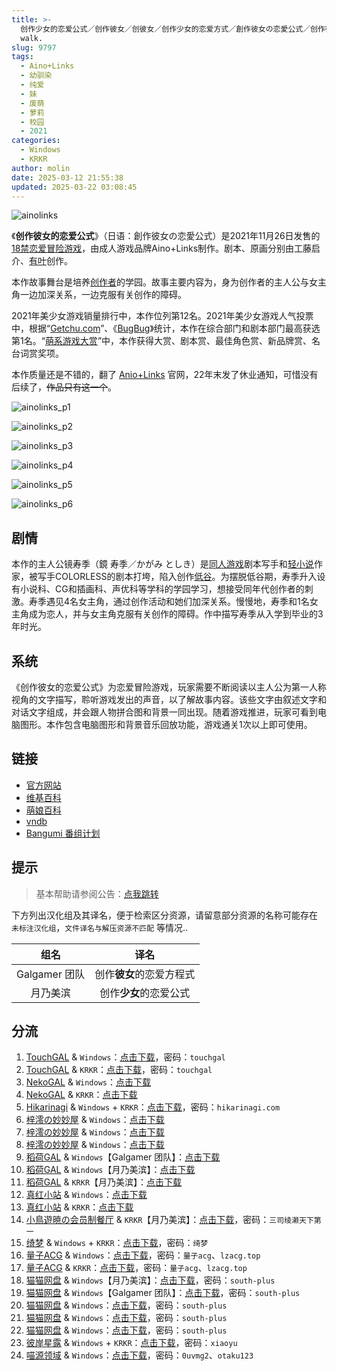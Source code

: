 ```yaml
---
title: >-
  创作少女的恋爱公式／创作彼女／创彼女／创作少女的恋爱方式／創作彼女の恋愛公式／创作彼女的恋爱方程式／Create girls → started to
  walk.
slug: 9797
tags:
  - Aino+Links
  - 幼驯染
  - 纯爱
  - 妹
  - 废萌
  - 萝莉
  - 校园
  - 2021
categories:
  - Windows
  - KRKR
author: molin
date: 2025-03-12 21:55:38
updated: 2025-03-22 03:08:45
---
```


![ainolinks](https://static.30hb.cn/vndb/img/ainolinks.webp)

《**创作彼女的恋爱公式**》（日语：創作彼女の恋愛公式）是2021年11月26日发售的[18禁](https://zh.wikipedia.org/wiki/日本成人遊戲)[恋爱冒险游戏](https://zh.wikipedia.org/wiki/戀愛冒險遊戲)，由成人游戏品牌Aino+Links制作。剧本、原画分别由工藤启介、[有叶](https://zh.wikipedia.org/w/index.php?title=有叶&action=edit&redlink=1)创作。

本作故事舞台是培养[创作者](https://zh.wikipedia.org/wiki/創作者)的学园。故事主要内容为，身为创作者的主人公与女主角一边加深关系，一边克服有关创作的障碍。

2021年美少女游戏销量排行中，本作位列第12名。2021年美少女游戏人气投票中，根据“[Getchu.com](https://zh.wikipedia.org/wiki/Getchu.com)”、《[BugBug](https://zh.wikipedia.org/wiki/BugBug)》统计，本作在综合部门和剧本部门最高获选第1名。“[萌系游戏大赏](https://zh.wikipedia.org/wiki/萌系遊戲大賞)”中，本作获得大赏、剧本赏、最佳角色赏、新品牌赏、名台词赏奖项。

本作质量还是不错的，翻了 [Anio+Links](http://ainolinks.com/) 官网，22年末发了休业通知，可惜没有后续了，~~作品只有这一个~~。

<!--more-->

![ainolinks_p1](https://static.30hb.cn/vndb/img/ainolinks_p1.webp)

![ainolinks_p2](https://static.30hb.cn/vndb/img/ainolinks_p2.webp)

![ainolinks_p3](https://static.30hb.cn/vndb/img/ainolinks_p3.webp)

![ainolinks_p4](https://static.30hb.cn/vndb/img/ainolinks_p4.webp)

![ainolinks_p5](https://static.30hb.cn/vndb/img/ainolinks_p5.webp)

![ainolinks_p6](https://static.30hb.cn/vndb/img/ainolinks_p6.webp)

## 剧情

本作的主人公镜寿季（鏡 寿季／かがみ としき）是[同人游戏](https://zh.wikipedia.org/wiki/同人游戏)剧本写手和[轻小说](https://zh.wikipedia.org/wiki/轻小说)作家，被写手COLORLESS的剧本打垮，陷入创作[低谷](https://zh.wikipedia.org/w/index.php?title=低谷&action=edit&redlink=1)。为摆脱低谷期，寿季升入设有小说科、CG和插画科、声优科等学科的学园学习，想接受同年代创作者的刺激。寿季遇见4名女主角，通过创作活动和她们加深关系。慢慢地，寿季和1名女主角成为恋人，并与女主角克服有关创作的障碍。作中描写寿季从入学到毕业的3年时光。

## 系统

《创作彼女的恋爱公式》为恋爱冒险游戏，玩家需要不断阅读以主人公为第一人称视角的文字描写，聆听游戏发出的声音，以了解故事内容。该些文字由叙述文字和对话文字组成，并会跟人物拼合图和背景一同出现。随着游戏推进，玩家可看到电脑图形。本作包含电脑图形和背景音乐回放功能，游戏通关1次以上即可使用。

## 链接

- [官方网站](http://ainolinks.com/)
- [维基百科](https://zh.wikipedia.org/wiki/%E5%88%9B%E4%BD%9C%E5%BD%BC%E5%A5%B3%E7%9A%84%E6%81%8B%E7%88%B1%E5%85%AC%E5%BC%8F)
- [萌娘百科](https://zh.moegirl.org.cn/zh-hans/%E5%88%9B%E4%BD%9C%E5%B0%91%E5%A5%B3%E7%9A%84%E6%81%8B%E7%88%B1%E5%85%AC%E5%BC%8F)
- [vndb](https://vndb.org/v31136)
- [Bangumi 番组计划](https://bgm.tv/subject/336983)

## 提示

> 基本帮助请参阅公告：[点我跳转](/)

下方列出汉化组及其译名，便于检索区分资源，请留意部分资源的名称可能存在 `未标注汉化组`，`文件译名与解压资源不匹配` 等情况..

|     组名      |           译名           |
| :-----------: | :----------------------: |
| Galgamer 团队 | 创作**彼女**的恋爱方程式 |
|   月乃美滨    |  创作**少女**的恋爱公式  |

## 分流

1. [TouchGAL](https://www.touchgal.us/) & `Windows`：[点击下载](https://pan.touchgal.net/s/YP37Fa)，密码：`touchgal`
2. [TouchGAL](https://www.touchgal.us/) & `KRKR`：[点击下载](https://pan.touchgal.net/s/QArQS6)，密码：`touchgal`
3. [NekoGAL](https://www.nekogal.com/) & `Windows`：[点击下载](https://pan.nekogal.top/s/10pIn)
4. [NekoGAL](https://www.nekogal.com/) & `KRKR`：[点击下载](https://pan.nekogal.top/s/WzkiO)
5. [Hikarinagi](https://www.hikarinagi.net/) & `Windows` + `KRKR`：[点击下载](https://pan.yurari.moe/s/5pRuQ)，密码：`hikarinagi.com`
6. [梓澪の妙妙屋](https://zi0.cc/) & `Windows`：[点击下载](https://zi0.cc/%E5%90%88%E9%9B%86%E7%B3%BB%E5%88%97/%E6%B1%89%E5%8C%96galgame%E5%90%88%E9%9B%86/2024/06/[Aino+Links]%20%E5%89%B5%E4%BD%9C%E5%BD%BC%E5%A5%B3%E3%81%AE%E6%81%8B%E6%84%9B%E5%85%AC%E5%BC%8F%20%E5%88%9B%E4%BD%9C%E5%B0%91%E5%A5%B3%E7%9A%84%E6%81%8B%E7%88%B1%E5%85%AC%E5%BC%8F%20%E5%88%9B%E4%BD%9C%E5%BD%BC%E5%A5%B3%E7%9A%84%E6%81%8B%E7%88%B1%E6%96%B9%E7%A8%8B%E5%BC%8F%20[%E6%9C%88%E4%B9%83%E7%BE%8E%E6%BB%A8%E6%B1%89%E5%8C%96%E7%BB%84].zip)
7. [梓澪の妙妙屋](https://zi0.cc/) & `Windows`：[点击下载](https://zi0.cc/%E5%90%88%E9%9B%86%E7%B3%BB%E5%88%97/%E5%8D%97+GalGame%E6%B1%89%E5%8C%96%E5%8C%BA%E5%85%A8%E5%8C%BA%E8%B5%84%E6%BA%90%E5%A4%87%E4%BB%BD/05/[Aino%EF%BC%8BLinks]%20%E5%89%B5%E4%BD%9C%E5%BD%BC%E5%A5%B3%E3%81%AE%E6%81%8B%E6%84%9B%E5%85%AC%E5%BC%8F%20%20%E5%88%9B%E4%BD%9C%E5%BD%BC%E5%A5%B3%E7%9A%84%E6%81%8B%E7%88%B1%E6%96%B9%E7%A8%8B%E5%BC%8F%20V2%E6%B1%89%E5%8C%96%E7%A1%AC%E7%9B%98%E7%89%88[Galgamer%E5%9B%A2%E9%98%9F%E6%B1%89%E5%8C%96%E7%BB%84].zip)
8. [梓澪の妙妙屋](https://zi0.cc/) & `Windows`：[点击下载](https://zi0.cc/%E5%90%88%E9%9B%86%E7%B3%BB%E5%88%97/%E6%B1%89%E5%8C%96galgame%E4%BC%9A%E7%A4%BE%E5%90%88%E9%9B%86/%E6%9D%82%E9%A1%B9%E7%9B%AE%E5%90%88%E9%9B%86%E6%B1%89%E5%8C%96%E7%89%88%E9%83%A8%E5%88%86/[211126][Aino%EF%BC%8BLinks]%20%E5%89%B5%E4%BD%9C%E5%BD%BC%E5%A5%B3%E3%81%AE%E6%81%8B%E6%84%9B%E5%85%AC%E5%BC%8F.rar)
9. [稻荷GAL](https://inarigal.com/) & `Windows`【Galgamer 团队】：[点击下载](https://tele.zrflie.top/PC-2/%E5%88%9B%E4%BD%9C%E5%BD%BC%E5%A5%B3%E7%9A%84%E6%81%8B%E7%88%B1%E5%85%AC%E5%BC%8F.rar)
10. [稻荷GAL](https://inarigal.com/) & `Windows`【月乃美滨】：[点击下载](https://tele.zrflie.top/PC-2/%E5%88%9B%E4%BD%9C%E5%B0%91%E5%A5%B3%E7%9A%84%E6%81%8B%E7%88%B1%E5%85%AC%E5%BC%8F.rar)
11. [稻荷GAL](https://inarigal.com/) & `KRKR`【月乃美滨】：[点击下载](https://tele.zrflie.top/KRKR/%E5%88%9B%E4%BD%9C%E5%B0%91%E5%A5%B3%E7%9A%84%E6%81%8B%E7%88%B1%E5%85%AC%E5%BC%8F_%E6%9C%88%E4%B9%83%E7%BE%8E%E6%BB%A8.rar)
12. [真红小站](https://www.shinnku.com/) & `Windows`：[点击下载](https://dl.oo0o.ooo/file/shinnku/zd/2023/%5B211126%5D%5BAino%EF%BC%8BLinks%5D%20%E5%89%B5%E4%BD%9C%E5%BD%BC%E5%A5%B3%E3%81%AE%E6%81%8B%E6%84%9B%E5%85%AC%E5%BC%8F.rar)
13. [真红小站](https://www.shinnku.com/) & `KRKR`：[点击下载](https://dl.oo0o.ooo/file/shinnku/zd/2001-2500/%5B211126%5D%5BAino%EF%BC%8BLinks%5D%20%E5%89%B5%E4%BD%9C%E5%BD%BC%E5%A5%B3%E3%81%AE%E6%81%8B%E6%84%9B%E5%85%AC%E5%BC%8F.rar)
14. [小鳥遊暁の会员制餐厅](https://t-satoru.top/) & `KRKR`【月乃美滨】：[点击下载](https://pan.t-satoru.top/d/s3b/TP/%E5%88%9B%E4%BD%9C%E5%B0%91%E5%A5%B3%E7%9A%84%E6%81%8B%E7%88%B1%E5%85%AC%E5%BC%8F/KR_%E6%9C%88%E4%B9%83%E7%BE%8E%E6%BB%A8%E6%B1%89%E5%8C%96%E7%BB%84_%E5%88%9B%E4%BD%9C%E5%B0%91%E5%A5%B3%E7%9A%84%E6%81%8B%E7%88%B1%E5%85%AC%E5%BC%8F_od.rar)，密码：`三司绫濑天下第一`
15. [绮梦](https://acgs.one/) & `Windows` + `KRKR`：[点击下载](https://game.acgs.one/game/205.html)，密码：`绮梦`
16. [量子ACG](https://lzacg.org/) & `Windows`：[点击下载](https://lzacg.org/6106)，密码：`量子acg`、`lzacg.top`
17. [量子ACG](https://lzacg.org/) & `KRKR`：[点击下载](https://lzacg.org/7655)，密码：`量子acg`、`lzacg.top`
18. [猫猫网盘](https://catcat.cloud/) & `Windows`【月乃美滨】：[点击下载](https://catcat.cloud/d/GalGame/SP%E5%90%8E%E7%AB%AF1%5BGalGame%E5%88%86%E5%8C%BA%5D/%E6%B1%89%E5%8C%96%E6%B8%B8%E6%88%8F%E6%9C%88%E4%BB%BD%E5%90%88%E9%9B%86-%E7%A6%BB%E6%95%A3/2024%E5%B9%B4%E6%B1%89%E5%8C%96%E5%90%88%E9%9B%86/06/%E6%96%B0%E6%B1%89%E5%8C%96%E4%BD%9C%E5%93%81/%5BAino%2BLinks%5D%20%E5%89%B5%E4%BD%9C%E5%BD%BC%E5%A5%B3%E3%81%AE%E6%81%8B%E6%84%9B%E5%85%AC%E5%BC%8F%20%E5%88%9B%E4%BD%9C%E5%B0%91%E5%A5%B3%E7%9A%84%E6%81%8B%E7%88%B1%E5%85%AC%E5%BC%8F%20%E5%88%9B%E4%BD%9C%E5%BD%BC%E5%A5%B3%E7%9A%84%E6%81%8B%E7%88%B1%E6%96%B9%E7%A8%8B%E5%BC%8F%20%5B%E6%9C%88%E4%B9%83%E7%BE%8E%E6%BB%A8%E6%B1%89%E5%8C%96%E7%BB%84%5D/%5BAino%2BLinks%5D%20%E5%89%B5%E4%BD%9C%E5%BD%BC%E5%A5%B3%E3%81%AE%E6%81%8B%E6%84%9B%E5%85%AC%E5%BC%8F%20%E5%88%9B%E4%BD%9C%E5%B0%91%E5%A5%B3%E7%9A%84%E6%81%8B%E7%88%B1%E5%85%AC%E5%BC%8F%20%E5%88%9B%E4%BD%9C%E5%BD%BC%E5%A5%B3%E7%9A%84%E6%81%8B%E7%88%B1%E6%96%B9%E7%A8%8B%E5%BC%8F%20%5B%E6%9C%88%E4%B9%83%E7%BE%8E%E6%BB%A8%E6%B1%89%E5%8C%96%E7%BB%84%5D.rar)，密码：`south-plus`
19. [猫猫网盘](https://catcat.cloud/) & `Windows`【Galgamer 团队】：[点击下载](https://catcat.cloud/d/GalGame/SP%E5%90%8E%E7%AB%AF1%5BGalGame%E5%88%86%E5%8C%BA%5D/%E5%8D%97%2BGalGame%E6%B1%89%E5%8C%96%E5%8C%BA%E5%85%A8%E5%8C%BA%E5%A4%87%E4%BB%BD%E5%90%88%E9%9B%86%5B%E9%87%8D%E5%8E%8B%5D-%E7%A6%BB%E6%95%A3/%E7%AC%AC%E4%B8%80%E8%BD%AE-Part3/Main/%5BAino%EF%BC%8BLinks%5D%20%E5%89%B5%E4%BD%9C%E5%BD%BC%E5%A5%B3%E3%81%AE%E6%81%8B%E6%84%9B%E5%85%AC%E5%BC%8F%20%20%E5%88%9B%E4%BD%9C%E5%BD%BC%E5%A5%B3%E7%9A%84%E6%81%8B%E7%88%B1%E6%96%B9%E7%A8%8B%E5%BC%8F%20V2%E6%B1%89%E5%8C%96%E7%A1%AC%E7%9B%98%E7%89%88%5BGalgamer%E5%9B%A2%E9%98%9F%E6%B1%89%E5%8C%96%E7%BB%84%5D/%5BAino%EF%BC%8BLinks%5D%20%E5%89%B5%E4%BD%9C%E5%BD%BC%E5%A5%B3%E3%81%AE%E6%81%8B%E6%84%9B%E5%85%AC%E5%BC%8F%20%20%E5%88%9B%E4%BD%9C%E5%BD%BC%E5%A5%B3%E7%9A%84%E6%81%8B%E7%88%B1%E6%96%B9%E7%A8%8B%E5%BC%8F%20V2%E6%B1%89%E5%8C%96%E7%A1%AC%E7%9B%98%E7%89%88%5BGalgamer%E5%9B%A2%E9%98%9F%E6%B1%89%E5%8C%96%E7%BB%84%5D.rar)，密码：`south-plus`
20. [猫猫网盘](https://catcat.cloud/) & `Windows`：[点击下载](https://catcat.cloud/d/GalGame/SP%E5%90%8E%E7%AB%AF1%5BGalGame%E5%88%86%E5%8C%BA%5D/%E6%B1%89%E5%8C%96%E6%B8%B8%E6%88%8F%E6%9C%88%E4%BB%BD%E5%90%88%E9%9B%86-%E7%A6%BB%E6%95%A3/2023%E5%B9%B4%E6%B1%89%E5%8C%96%E5%90%88%E9%9B%86/12%E6%9C%88/%E6%97%A7%E6%B1%89%E5%8C%96%E4%BD%9C%E5%93%81/%5BAino%2BLinks%5D%20%E5%89%B5%E4%BD%9C%E5%BD%BC%E5%A5%B3%E3%81%AE%E6%81%8B%E6%84%9B%E5%85%AC%E5%BC%8F%20%E5%88%9B%E4%BD%9C%E5%BD%BC%E5%A5%B3%E7%9A%84%E6%81%8B%E7%88%B1%E6%96%B9%E7%A8%8B%E5%BC%8F/%5BAino%2BLinks%5D%20%E5%89%B5%E4%BD%9C%E5%BD%BC%E5%A5%B3%E3%81%AE%E6%81%8B%E6%84%9B%E5%85%AC%E5%BC%8F%20%E5%88%9B%E4%BD%9C%E5%BD%BC%E5%A5%B3%E7%9A%84%E6%81%8B%E7%88%B1%E6%96%B9%E7%A8%8B%E5%BC%8F.rar)，密码：`south-plus`
21. [猫猫网盘](https://catcat.cloud/) & `Windows`：[点击下载](https://catcat.cloud/d/GalGame/SP%E5%90%8E%E7%AB%AF1%5BGalGame%E5%88%86%E5%8C%BA%5D/%E7%BB%88%E7%82%B9%E6%B1%89%E5%8C%96%E9%87%8D%E6%95%B4v2%E7%89%88-%E7%A6%BB%E6%95%A3/%E6%9C%AC%E4%BD%93-Part1/%5BAino%2BLinks%5D%20%E5%89%B5%E4%BD%9C%E5%BD%BC%E5%A5%B3%E3%81%AE%E6%81%8B%E6%84%9B%E5%85%AC%E5%BC%8F%20%E5%88%9B%E4%BD%9C%E5%BD%BC%E5%A5%B3%E7%9A%84%E6%81%8B%E7%88%B1%E6%96%B9%E7%A8%8B%E5%BC%8F.rar)，密码：`south-plus`
22. [猫猫网盘](https://catcat.cloud/) & `Windows`：[点击下载](https://catcat.cloud/d/GalGame/SP%E5%90%8E%E7%AB%AF1%5BGalGame%E5%88%86%E5%8C%BA%5D/%E7%BB%88%E7%82%B9%E6%B1%89%E5%8C%96%E9%87%8D%E6%95%B4v2%E7%89%88-%E7%A6%BB%E6%95%A3/%E6%9C%AC%E4%BD%93-Part3/%5BAino%2BLinks%5D%20%E5%89%B5%E4%BD%9C%E5%BD%BC%E5%A5%B3%E3%81%AE%E6%81%8B%E6%84%9B%E5%85%AC%E5%BC%8F%20%E5%88%9B%E4%BD%9C%E5%BD%BC%E5%A5%B3%E7%9A%84%E6%81%8B%E7%88%B1%E6%96%B9%E7%A8%8B%E5%BC%8F.rar)，密码：`south-plus`
23. [彼岸星露](https://yugal.cc/) & `Windows` + `KRKR`：[点击下载](https://seve.yugal.cc/archives/37.html)，密码：`xiaoyu`
24. [喵源领域](https://www.nekotaku.me/) & `Windows`：[点击下载](https://cloud.moelinks.net/s/p56HN)，密码：`0uvmg2`、`otaku123`
